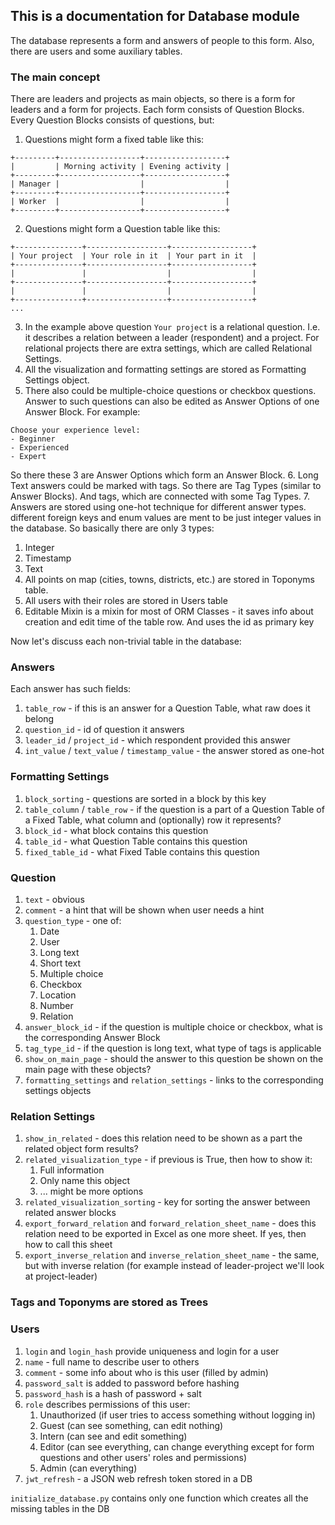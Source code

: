 ## This is a documentation for Database module

The database represents a form and answers of people to this form.
Also, there are users and some auxiliary tables.

### The main concept
There are leaders and projects as main objects, so there is a form for
leaders and a form for projects. Each form consists of Question Blocks.
Every Question Blocks consists of questions, but:
1. Questions might form a fixed table like this:
```
+---------+------------------+------------------+
|         | Morning activity | Evening activity |
+---------+------------------+------------------+
| Manager |                  |                  |
+---------+------------------+------------------+
| Worker  |                  |                  |
+---------+------------------+------------------+
```
2. Questions might form a Question table like this:
```
+---------------+------------------+------------------+
| Your project  | Your role in it  | Your part in it  |
+---------------+------------------+------------------+
|               |                  |                  |
+---------------+------------------+------------------+
|               |                  |                  |
+---------------+------------------+------------------+
...
```
3. In the example above question `Your project` is a relational question.
I.e. it describes a relation between a leader (respondent) and a project.
For relational projects there are extra settings, which are called
Relational Settings.
4. All the visualization and formatting settings are stored as 
Formatting Settings object.
5. There also could be multiple-choice questions or checkbox questions.
Answer to such questions can also be edited as 
Answer Options of one Answer Block. For example:
```
Choose your experience level:
- Beginner
- Experienced
- Expert
```
So there these 3 are Answer Options which form an Answer Block.
6. Long Text answers could be marked with tags. So there are Tag Types 
(similar to Answer Blocks). 
And tags, which are connected with some Tag Types.
7. Answers are stored using one-hot technique for different answer types.
different foreign keys and enum values are ment to be just integer 
values in the database. So basically there are only 3 types:
   1. Integer
   2. Timestamp
   3. Text
8. All points on map (cities, towns, districts, etc.) are stored in 
Toponyms table.
9. All users with their roles are stored in Users table
10. Editable Mixin is a mixin for most of ORM Classes - it saves 
info about creation and edit time of the table row. And uses the id 
as primary key

Now let's discuss each non-trivial table in the database:
### Answers
Each answer has such fields:
1. `table_row` - if this is an answer for a Question Table, 
what raw does it belong
2. `question_id` - id of question it answers
3. `leader_id` / `project_id` - which respondent provided this answer
4. `int_value` / `text_value` / `timestamp_value` - the answer stored 
as one-hot 

### Formatting Settings
1. `block_sorting` - questions are sorted in a block by this key
2. `table_column` / `table_row` - if the question is a part of a 
Question Table of a Fixed Table, what column and (optionally) row
it represents?
3. `block_id` - what block contains this question
4. `table_id` - what Question Table contains this question
5. `fixed_table_id` - what Fixed Table contains this question

### Question
1. `text` - obvious
2. `comment` - a hint that will be shown when user needs a hint
3. `question_type` - one of:
   1. Date
   2. User
   3. Long text
   4. Short text
   5. Multiple choice
   6. Checkbox
   7. Location
   8. Number
   9. Relation
4. `answer_block_id` - if the question is multiple choice or checkbox, 
what is the corresponding Answer Block
5. `tag_type_id` - if the question is long text, what type of tags is 
applicable
6. `show_on_main_page` - should the answer to this question be shown 
on the main page with these objects?
7. `formatting_settings` and `relation_settings` - links to the 
corresponding settings objects

### Relation Settings
1. `show_in_related` - does this relation need to be shown as a part
the related object form results?
2. `related_visualization_type` - if previous is True, then how to
show it:
   1. Full information
   2. Only name this object
   3. ... might be more options
3. `related_visualization_sorting` - key for sorting the answer between 
related answer blocks
4. `export_forward_relation` and `forward_relation_sheet_name` - 
does this relation need to be exported in Excel as one more sheet.
If yes, then how to call this sheet
5. `export_inverse_relation` and `inverse_relation_sheet_name` - 
the same, but with inverse relation (for example instead of 
leader-project we'll look at project-leader)

### Tags and Toponyms are stored as Trees

### Users
1. `login` and `login_hash` provide uniqueness and login for a user
2. `name` - full name to describe user to others
3. `comment` - some info about who is this user (filled by admin)
4. `password_salt` is added to password before hashing
5. `password_hash` is a hash of password + salt
6. `role` describes permissions of this user:
   1. Unauthorized (if user tries to access something without 
logging in)
   2. Guest (can see something, can edit nothing)
   3. Intern (can see and edit something)
   4. Editor (can see everything, can change everything except for
form questions and other users' roles and permissions)
   5. Admin (can everything)
7. `jwt_refresh` - a JSON web refresh token stored in a DB

`initialize_database.py` contains only one function which creates 
all the missing tables in the DB
